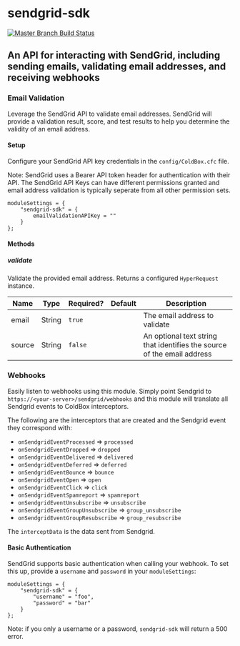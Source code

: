 # sendgrid-sdk

[![Master Branch Build Status](https://img.shields.io/travis/coldbox-modules/sendgrid-sdk/master.svg?style=flat-square&label=master)](https://travis-ci.org/coldbox-modules/sendgrid-sdk)

## An API for interacting with SendGrid, including sending emails, validating email addresses, and receiving webhooks

### Email Validation

Leverage the SendGrid API to validate email addresses.  SendGrid will provide
a validation result, score, and test results to help you determine the validity
of an email address.

#### Setup

Configure your SendGrid API key credentials in the `config/ColdBox.cfc` file.

Note: SendGrid uses a Bearer API token header for authentication with their API.
The SendGrid API Keys can have different permissions granted and email address
validation is typically seperate from all other permission sets.


```
moduleSettings = {
    "sendgrid-sdk" = {
        emailValidationAPIKey = ""
    }
};
```

#### Methods

##### validate

Validate the provided email address. Returns a configured `HyperRequest` instance.

| Name           | Type          | Required? | Default | Description                                                                      |
| -------------- | ------------- | --------- | ------- | -------------------------------------------------------------------------------- |
| email          | String        | `true`    |         | The email address to validate                                                    |
| source         | String        | `false`   |         | An optional text string that identifies the source of the email address          |



### Webhooks

Easily listen to webhooks using this module. Simply point Sendgrid to
`https://<your-server>/sendgrid/webhooks` and this module will translate all
Sendgrid events to ColdBox interceptors.

The following are the interceptors that are created and the Sendgrid event they
correspond with:

* `onSendgridEventProcessed` => `processed`
* `onSendgridEventDropped` => `dropped`
* `onSendgridEventDelivered` => `delivered`
* `onSendgridEventDeferred` => `deferred`
* `onSendgridEventBounce` => `bounce`
* `onSendgridEventOpen` => `open`
* `onSendgridEventClick` => `click`
* `onSendgridEventSpamreport` => `spamreport`
* `onSendgridEventUnsubscribe` => `unsubscribe`
* `onSendgridEventGroupUnsubscribe` => `group_unsubscribe`
* `onSendgridEventGroupResubscribe` => `group_resubscribe`

The `interceptData` is the data sent from Sendgrid.

#### Basic Authentication

SendGrid supports basic authentication when calling your webhook.
To set this up, provide a `username` and `password` in your `moduleSettings`:

```
moduleSettings = {
    "sendgrid-sdk" = {
        "username" = "foo",
        "password" = "bar"
    }
};
```

Note: if you only a username or a password, `sendgrid-sdk` will return a 500 error.
